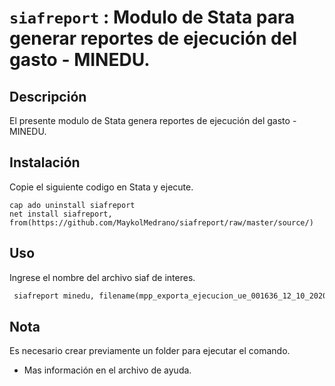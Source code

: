 # `siafreport` : Modulo de Stata para generar reportes de ejecución del gasto - MINEDU.

## Descripción

El presente modulo de Stata genera reportes de ejecución del gasto - MINEDU.

## Instalación

Copie el siguiente codigo en Stata y ejecute.

```
cap ado uninstall siafreport 
net install siafreport, from(https://github.com/MaykolMedrano/siafreport/raw/master/source/)
```

## Uso

Ingrese el nombre del archivo siaf de interes.

```stata
 siafreport minedu, filename(mpp_exporta_ejecucion_ue_001636_12_10_2020_14_42) clear
```

## Nota

Es necesario crear previamente un folder para ejecutar el comando.

- Mas información en el archivo de ayuda.
